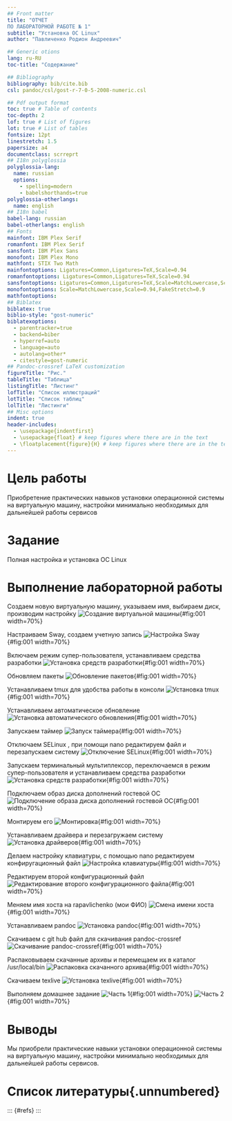 ```yaml
---
## Front matter
title: "ОТЧЕТ
ПО ЛАБОРАТОРНОЙ РАБОТЕ № 1"
subtitle: "Установка OC Linux"
author: "Павличенко Родион Андреевич"

## Generic otions
lang: ru-RU
toc-title: "Содержание"

## Bibliography
bibliography: bib/cite.bib
csl: pandoc/csl/gost-r-7-0-5-2008-numeric.csl

## Pdf output format
toc: true # Table of contents
toc-depth: 2
lof: true # List of figures
lot: true # List of tables
fontsize: 12pt
linestretch: 1.5
papersize: a4
documentclass: scrreprt
## I18n polyglossia
polyglossia-lang:
  name: russian
  options:
	- spelling=modern
	- babelshorthands=true
polyglossia-otherlangs:
  name: english
## I18n babel
babel-lang: russian
babel-otherlangs: english
## Fonts
mainfont: IBM Plex Serif
romanfont: IBM Plex Serif
sansfont: IBM Plex Sans
monofont: IBM Plex Mono
mathfont: STIX Two Math
mainfontoptions: Ligatures=Common,Ligatures=TeX,Scale=0.94
romanfontoptions: Ligatures=Common,Ligatures=TeX,Scale=0.94
sansfontoptions: Ligatures=Common,Ligatures=TeX,Scale=MatchLowercase,Scale=0.94
monofontoptions: Scale=MatchLowercase,Scale=0.94,FakeStretch=0.9
mathfontoptions:
## Biblatex
biblatex: true
biblio-style: "gost-numeric"
biblatexoptions:
  - parentracker=true
  - backend=biber
  - hyperref=auto
  - language=auto
  - autolang=other*
  - citestyle=gost-numeric
## Pandoc-crossref LaTeX customization
figureTitle: "Рис."
tableTitle: "Таблица"
listingTitle: "Листинг"
lofTitle: "Список иллюстраций"
lotTitle: "Список таблиц"
lolTitle: "Листинги"
## Misc options
indent: true
header-includes:
  - \usepackage{indentfirst}
  - \usepackage{float} # keep figures where there are in the text
  - \floatplacement{figure}{H} # keep figures where there are in the text
---
```


# Цель работы

Приобретение практических навыков установки операционной системы
на виртуальную машину, настройки минимально необходимых для дальнейшей работы
сервисов

# Задание

Полная настройка и установка OC Linux

                                                      

# Выполнение лабораторной работы

Создаем новую виртуальную машину, указываем имя, выбираем диск,
производим настройку
![Создание виртуальной машины](image/1.jpg){#fig:001 width=70%}

Настраиваем Sway, создаем учетную запись
![Настройка Sway](image/2.jpg){#fig:001 width=70%}

Включаем режим супер-пользователя, устанавливаем средства разработки
![Установка средств разработки](image/3.jpg){#fig:001 width=70%}

Обновляем пакеты
![Обновление пакетов](image/4.jpg){#fig:001 width=70%}


Устанавливаем tmux для удобства работы в консоли
![Установка tmux](image/5.jpg){#fig:001 width=70%}

Устанавливаем автоматическое обновление
![Установка автоматического обновления](image/6.jpg){#fig:001 width=70%}

Запускаем таймер
![Запуск таймера](image/7.jpg){#fig:001 width=70%}

Отключаем SELinux , при помощи nano редактируем файл и перезапускаем систему
![Отключение SELinux](image/8.jpg){#fig:001 width=70%}

Запускаем терминальный мультиплексор, переключаемся в режим супер-пользователя и устанавливаем средства разработки
![Установка средств разработки](image/9.jpg){#fig:001 width=70%}

Подключаем образ диска дополнений гостевой ОC
![Подключение образа диска дополнений гостевой ОС](image/10.jpg){#fig:001 width=70%}

Монтируем его
![Монтировка](image/11.jpg){#fig:001 width=70%}

Устанавливаем драйвера и перезагружаем систему
![Установка драйверов](image/12.jpg){#fig:001 width=70%}

Делаем настройку клавиатуры, с помощью nano редактируем
конфиругационный файл
![Настройка клавиатуры](image/13.jpg){#fig:001 width=70%}

Редактируем второй конфигурационный файл
![Редактирование второго конфигурационного файла](image/14.jpg){#fig:001 width=70%}

Меняем имя хоста на rapavlichenko (мои ФИО)
![Смена имени хоста](image/15.jpg){#fig:001 width=70%}

Устанавливаем pandoc
![Установка pandoc](image/16.jpg){#fig:001 width=70%}

Скачиваем с git hub файл для скачивания pandoc-crossref
![Скачивание pandoc-crossref](image/17.jpg){#fig:001 width=70%}

Распаковываем скачанные архивы и перемещаем их в каталог /usr/local/bin
![Распаковка скачанного архива](image/18.jpg){#fig:001 width=70%}

Скачиваем texlive
![Установка texlive](image/19.jpg){#fig:001 width=70%}

Выполняем домашнее задание
![Часть 1](image/20.jpg){#fig:001 width=70%}
![Часть 2](image/21.jpg){#fig:001 width=70%}





# Выводы
Мы приобрели практические навыки установки операционной системы на
виртуальную машину, настройки минимально необходимых для дальнейшей работы
сервисов.


# Список литературы{.unnumbered}

::: {#refs}
:::
